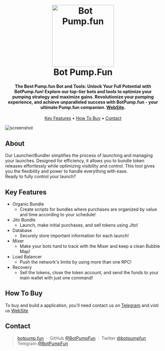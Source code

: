 
<h1 align="center">
  <br>
  <a href="http:/botpump.fun"><img src="https://botpumpfun.vercel.app/logo.webp" alt="Bot Pump.fun" width="200"></a>
  <br>
  Bot Pump.Fun
  <br>
</h1>

<h4 align="center">The Best Pump.fun Bot and Tools: Unlock Your Full Potential with BotPump.fun! Explore our top-tier bots and tools to optimize your pumping strategy and maximize gains. Revolutionize your pumping experience, and achieve unparalleled success with BotPump.fun - your ultimate Pump.fun companion. <a href="http://botpump.fun" target="_blank">WebSite</a>.</h4>

<p align="center">
  <a href="#key-features">Key Features</a> •
  <a href="#how-to-buy">How To Buy</a> •
  <a href="#contact">Contact</a>
  </p>

![screenshot](https://raw.githubusercontent.com/amitmerchant1990/electron-markdownify/master/app/img/markdownify.gif)


## About

Our Launcher/Bundler simplifies the process of launching and managing your launches. Designed for efficiency, it allows you to bundle token releases effortlessly while optimizing visibility and control. This tool gives you the flexibility and power to handle everything with ease. <br>
Ready to fully control your launch?

## Key Features

* Organic Bundle
  - Create scripts for bundles where purchases are organized by value and time according to your schedule!
* Jito Bundle
  - Launch, make initial purchases, and sell tokens using Jito!
* Database
  - Securely store important information for each launch! 
* Mixer
  - Make your bots hard to track with the Mixer and keep a clean Bubble Map!
* Load Balancer
  - Push the network's limits by using more than one RPC!
* Recovery
  - Sell the tokens, close the token account, and send the funds to your main wallet with just one command!

## How To Buy

To buy and build a application, you'll need contact us on [Telegram](https://t.me/BotsPumpFun) and visti us [WebSite](https://www.botpump.fun)


## **Contact**
 
> [botpump.fun](https://www.botpump.fun) &nbsp;&middot;&nbsp;
> GitHub [@BotPumpFun](https://github.com/BotPumpFun) &nbsp;&middot;&nbsp;
> Twitter [@botpumpfun](https://twitter.com/amit_merchant)
> Telegram [@BotPumpFun](https://t.me/BotsPumpFun)
